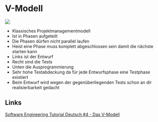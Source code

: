 # V-Modell

![](./Gallery/V-Modell.png)

- Klassisches Projektmanagementmodell
- Ist in Phasen aufgeteilt
- Die Phasen dürfen nicht parallel laufen
- Heist eine Phase muss komplett abgeschlossen sein damit die nächste starten kann
- Links ist der Entwurf
- Recht sind die Tests
- Unten die Ausprogrammierung
- Sehr hohe Testabdeckung da für jede Entwurfsphase eine Testphase existiert
- Beim Entwurf wird wegen der gegenüberliegenden Tests schon an dir realisierbarkeit gedacht

## Links
[Software Engineering Tutorial Deutsch #4 - Das V-Modell](https://www.youtube.com/watch?v=FxS9LFzpM-o)
